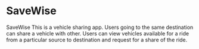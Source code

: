 # SaveWise
SaveWise This is a vehicle sharing app. Users going to the same destination can share a vehicle with other. Users can view vehicles available for a ride from a particular source to destination and request for a share of the ride.
